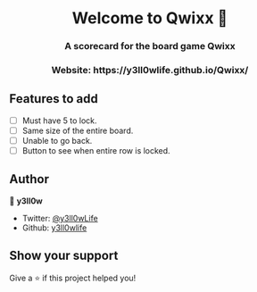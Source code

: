 <h1 align="center">Welcome to Qwixx 👋</h1>
<p>
</p>

<h3 align="center">A scorecard for the board game Qwixx</h6>
<h3 align="center">Website: https://y3ll0wlife.github.io/Qwixx/</h6>

## Features to add

- [ ] Must have 5 to lock.  
- [ ] Same size of the entire board.  
- [ ] Unable to go back.  
- [ ] Button to see when entire row is locked.  

## Author
👤 **y3ll0w**

* Twitter: [@y3ll0wLife](https://twitter.com/y3ll0wLife)
* Github: [y3ll0wlife](https://github.com/y3ll0wlife)

## Show your support
Give a ⭐️ if this project helped you!
